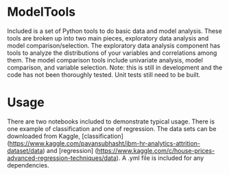 # ModelTools
Included is a set of Python tools to do basic data and model analysis. These tools are broken up into two main pieces, exploratory data analysis and model comparison/selection. The exploratory data analysis component has tools to analyze the distributions of your variables and correlations among them. The model comparison tools include univariate analysis, model comparison, and variable selection. Note: this is still in development and the code has not been thoroughly tested. Unit tests still need to be built.
# Usage
There are two notebooks included to demonstrate typical usage. There is one example of classification and one of regression. The data sets can be downloaded from Kaggle, [classification] (https://www.kaggle.com/pavansubhasht/ibm-hr-analytics-attrition-dataset/data) and [regression] (https://www.kaggle.com/c/house-prices-advanced-regression-techniques/data). A .yml file is included for any dependencies. 
